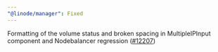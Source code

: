 ```yaml
---
"@linode/manager": Fixed
---
```


Formatting of the volume status and broken spacing in MultipleIPInput component and Nodebalancer regression ([#12207](https://github.com/linode/manager/pull/12207))
